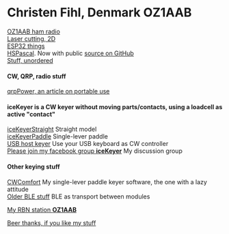 # Christen Fihl, Denmark  OZ1AAB

[OZ1AAB ham radio](/oz1aab.html)  
[Laser cutting, 2D](/LaserCutter2D)  
[ESP32 things](https://github.com/Fihl/Stuff/tree/main/ESP32)  
[HSPascal](/HSPascal/). Now with public [source on GitHub](https://github.com/Fihl/HSPascal/)  
[Stuff, unordered](/misc.html)  


#### CW, QRP, radio stuff
[qrpPower, an article on portable use](/qrpPower.html)
#### iceKeyer is a CW keyer without moving parts/contacts, using a loadcell as active "contact"
[iceKeyerStraight](/iceKeyer/indexStraight.html) Straight model  
[iceKeyerPaddle](/iceKeyer/indexPaddle.html) Single-lever paddle  
[USB host keyer](https://github.com/Fihl/Stuff/tree/main/ArduinoDueKeyerUSB) Use your USB keyboard as CW controller  
[Please join my facebook group **iceKeyer**](https://www.facebook.com/groups/oz1aab) My discussion group  

#### Other keying stuff
[CWComfort](/CWComfort/) My single-lever paddle keyer software, the one with a lazy attitude  
[Older BLE stuff](/BLE_CW_Keyer/) BLE as transport between modules  

[My RBN station **OZ1AAB**](https://beta.reversebeacon.net/main.php?zoom=57.0,6.0,2.00&rows=100&spotters=1&max_age=3,hours&spotter_call=oz1aab&hide=distance_mi)  

[Beer thanks, if you like my stuff](https://www.buymeacoffee.com/Fihl)  
